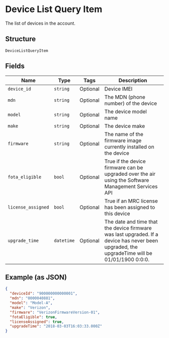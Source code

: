 
# Device List Query Item

The list of devices in the account.

## Structure

`DeviceListQueryItem`

## Fields

| Name | Type | Tags | Description |
|  --- | --- | --- | --- |
| `device_id` | `string` | Optional | Device IMEI |
| `mdn` | `string` | Optional | The MDN (phone number) of the device |
| `model` | `string` | Optional | The device model name |
| `make` | `string` | Optional | The device make |
| `firmware` | `string` | Optional | The name of the firmware image currently installed on the device |
| `fota_eligible` | `bool` | Optional | True if the device firmware can be upgraded over the air using the Software Management Services API |
| `license_assigned` | `bool` | Optional | True if an MRC license has been assigned to this device |
| `upgrade_time` | `datetime` | Optional | The date and time that the device firmware was last upgraded. If a device has never been upgraded, the upgradeTime will be 01/01/1900 0:0:0. |

## Example (as JSON)

```json
{
  "deviceId": "900000000000001",
  "mdn": "0000040881",
  "model": "Model-A",
  "make": "Verizon",
  "firmware": "VerizonFirmwareVersion-01",
  "fotaEligible": true,
  "licenseAssigned": true,
  "upgradeTime": "2018-03-03T16:03:33.000Z"
}
```

